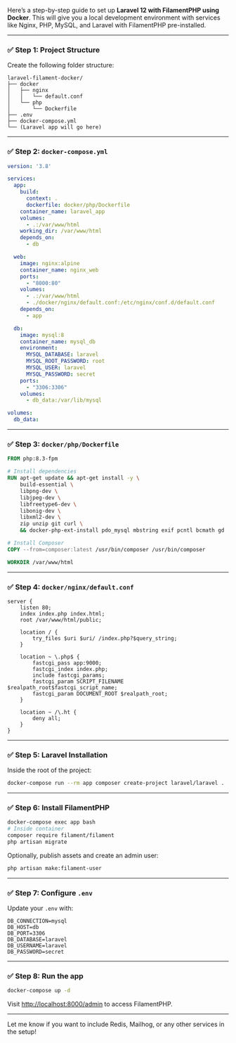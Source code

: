 Here’s a step-by-step guide to set up **Laravel 12 with FilamentPHP using Docker**. This will give you a local development environment with services like Nginx, PHP, MySQL, and Laravel with FilamentPHP pre-installed.

---

### ✅ Step 1: Project Structure

Create the following folder structure:

```
laravel-filament-docker/
├── docker
│   ├── nginx
│   │   └── default.conf
│   └── php
│       └── Dockerfile
├── .env
├── docker-compose.yml
└── (Laravel app will go here)
```

---

### ✅ Step 2: `docker-compose.yml`

```yaml
version: '3.8'

services:
  app:
    build:
      context: .
      dockerfile: docker/php/Dockerfile
    container_name: laravel_app
    volumes:
      - .:/var/www/html
    working_dir: /var/www/html
    depends_on:
      - db

  web:
    image: nginx:alpine
    container_name: nginx_web
    ports:
      - "8000:80"
    volumes:
      - .:/var/www/html
      - ./docker/nginx/default.conf:/etc/nginx/conf.d/default.conf
    depends_on:
      - app

  db:
    image: mysql:8
    container_name: mysql_db
    environment:
      MYSQL_DATABASE: laravel
      MYSQL_ROOT_PASSWORD: root
      MYSQL_USER: laravel
      MYSQL_PASSWORD: secret
    ports:
      - "3306:3306"
    volumes:
      - db_data:/var/lib/mysql

volumes:
  db_data:
```

---

### ✅ Step 3: `docker/php/Dockerfile`

```Dockerfile
FROM php:8.3-fpm

# Install dependencies
RUN apt-get update && apt-get install -y \
    build-essential \
    libpng-dev \
    libjpeg-dev \
    libfreetype6-dev \
    libonig-dev \
    libxml2-dev \
    zip unzip git curl \
    && docker-php-ext-install pdo_mysql mbstring exif pcntl bcmath gd

# Install Composer
COPY --from=composer:latest /usr/bin/composer /usr/bin/composer

WORKDIR /var/www/html
```

---

### ✅ Step 4: `docker/nginx/default.conf`

```nginx
server {
    listen 80;
    index index.php index.html;
    root /var/www/html/public;

    location / {
        try_files $uri $uri/ /index.php?$query_string;
    }

    location ~ \.php$ {
        fastcgi_pass app:9000;
        fastcgi_index index.php;
        include fastcgi_params;
        fastcgi_param SCRIPT_FILENAME $realpath_root$fastcgi_script_name;
        fastcgi_param DOCUMENT_ROOT $realpath_root;
    }

    location ~ /\.ht {
        deny all;
    }
}
```

---

### ✅ Step 5: Laravel Installation

Inside the root of the project:

```bash
docker-compose run --rm app composer create-project laravel/laravel .
```

---

### ✅ Step 6: Install FilamentPHP

```bash
docker-compose exec app bash
# Inside container
composer require filament/filament
php artisan migrate
```

Optionally, publish assets and create an admin user:

```bash
php artisan make:filament-user
```

---

### ✅ Step 7: Configure `.env`

Update your `.env` with:

```env
DB_CONNECTION=mysql
DB_HOST=db
DB_PORT=3306
DB_DATABASE=laravel
DB_USERNAME=laravel
DB_PASSWORD=secret
```

---

### ✅ Step 8: Run the app

```bash
docker-compose up -d
```

Visit [http://localhost:8000/admin](http://localhost:8000/admin) to access FilamentPHP.

---

Let me know if you want to include Redis, Mailhog, or any other services in the setup!
